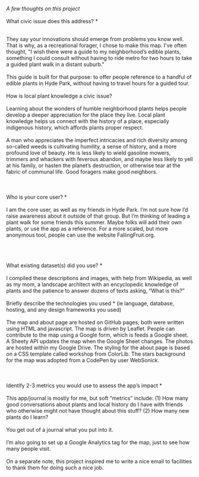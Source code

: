 _A few thoughts on this project_<br/><br/>
What civic issue does this address? *<br/><br/>

They say your innovations should emerge from problems you know well. That is why, as a recreational forager, I chose to make this map. I've often thought, "I wish there were a guide to my neighborhood’s edible plants, something I could consult without having to ride metro for two hours to take a guided plant walk in a distant suburb." 
<br/><br/>
This guide is built for that purpose: to offer people reference to a handful of edible plants in Hyde Park, without having to travel hours for a guided tour. 
<br/><br/>
How is local plant knowledge a civic issue?
<br/><br/>
Learning about the wonders of humble neighborhood plants helps people develop a deeper appreciation for the place they live. Local plant knowledge helps us connect with the history of a place, especially indigenous history, which affords plants proper respect.
<br/><br/>
A man who appreciates the imperfect intricacies and rich diversity among so-called weeds is cultivating humility, a sense of history, and a more profound love of beauty. He is less likely to wield gasoline mowers, trimmers and whackers with feverous abandon, and maybe less likely to yell at his family, or hasten the planet’s destruction, or otherwise tear at the fabric of communal life. Good foragers make good neighbors.
<br/><br/><br/><br/>
Who is your core user? *
<br/><br/>
I am the core user, as well as my friends in Hyde Park. I’m not sure how I’d raise awareness about it outside of that group. But I’m thinking of leading a plant walk for some friends this summer. Maybe folks will add their own plants, or use the app as a reference. For a more scaled, but more anonymous tool, people can use the website FallingFruit.org. 
<br/><br/><br/><br/>


What existing dataset(s) did you use? *
<br/><br/>
I compiled these descriptions and images, with help from Wikipedia, as well as my mom, a landscape architect with an encyclopedic knowledge of plants and the patience to answer dozens of texts asking, “What is this?”
<br/><br/>
Briefly describe the technologies you used *
(ie language, database, hosting, and any design frameworks you used)
<br/><br/>
The map and about page are hosted on GitHub pages; both were written using HTML and javascript. The map is driven by Leaflet. People can contribute to the map using a Google form, which is feeds a Google sheet. A Sheety API updates the map when the Google Sheet changes. The photos are hosted within my Google Drive. The styling for the about page is based on a CSS template called workshop from ColorLib. The stars background for the map was adopted from a CodePen by user WebSonick.
<br/><br/><br/><br/>
Identify 2-3 metrics you would use to assess the app’s impact *
<br/><br/>
This app/journal is mostly for me, but soft “metrics” include: (1) How many good conversations about plants and local history do I have with friends who otherwise might not have thought about this stuff? (2) How many new plants do I learn? 
<br/><br/>
You get out of a journal what you put into it.
<br/><br/>
I’m also going to set up a Google Analytics tag for the map, just to see how many people visit. 
<br/><br/>
On a separate note, this project inspired me to write a nice email to facilities to thank them for doing such a nice job. 


